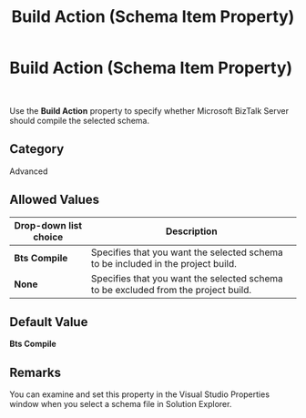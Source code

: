 ﻿---
title: Build Action (Schema Item Property)
TOCTitle: Build Action (Schema Item Property)
ms:assetid: d3e954e0-f261-4132-a1e5-e8a4ce4534ab
ms:mtpsurl: https://msdn.microsoft.com/en-us/library/Aa578586(v=BTS.80)
ms:contentKeyID: 51531471
ms.date: 08/30/2017
mtps_version: v=BTS.80
---

# Build Action (Schema Item Property)

 

Use the **Build Action** property to specify whether Microsoft BizTalk Server should compile the selected schema.

## Category

Advanced

## Allowed Values

<table>
<thead>
<tr class="header">
<th>Drop-down list choice</th>
<th>Description</th>
</tr>
</thead>
<tbody>
<tr class="odd">
<td><strong>Bts Compile</strong></td>
<td>Specifies that you want the selected schema to be included in the project build.</td>
</tr>
<tr class="even">
<td><strong>None</strong></td>
<td>Specifies that you want the selected schema to be excluded from the project build.</td>
</tr>
</tbody>
</table>


## Default Value

**Bts Compile**

## Remarks

You can examine and set this property in the Visual Studio Properties window when you select a schema file in Solution Explorer.

